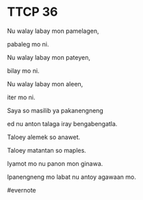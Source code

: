 # TTCP 36

Nu walay labay mon pamelagen,

pabaleg mo ni.

Nu walay labay mon pateyen,

bilay mo ni.

Nu walay labay mon aleen,

iter mo ni.

Saya so masilib ya pakanengneng

ed nu anton talaga iray bengabengatla.

Taloey alemek so anawet.

Taloey matantan so maples.

Iyamot mo nu panon mon ginawa.

Ipanengneng mo labat nu antoy agawaan mo.

\#evernote

